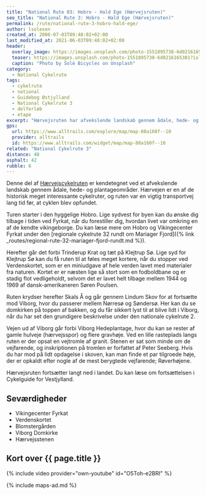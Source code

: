 ```yaml
---
title: "National Rute 03: Hobro - Hald Ege (Hærvejsruten)"
seo_title: "National Rute 3: Hobro - Hald Ege (Hærvejsruten)"
permalink: /rute/national-rute-3-hobro-hald-ege/
author: lsolesen
created_at: 2006-07-03T09:48:02+02:00
last_modified_at: 2021-06-03T09:48:02+02:00
header:
  overlay_image: https://images.unsplash.com/photo-1551895738-6d0216165381?ixlib=rb-1.2.1&auto=format&fit=crop&h=600&w=1200&q=10
  teaser: https://images.unsplash.com/photo-1551895738-6d0216165381?ixlib=rb-1.2.1&auto=format&fit=crop&h=300&w=400&q=10
  caption: "Photo by Solé Bicycles on Unsplash"
category:
  - National Cykelrute
tags:
  - cykelrute
  - national
  - Guidebog Østjylland
  - National Cykelrute 3
  - delforløb
  - etape
excerpt: "Hærvejsruten har afvekslende landskab gennem ådale, hede- og plantageområder. Hærvejen på cykel er en historisk interessant cykelrute, og ruten var en vigtig transportvej lang tid før der fandtes cykelruter."
gps:
  url: https://www.alltrails.com/explore/map/map-80a160f--10
  provider: alltrails
  id: https://www.alltrails.com/widget/map/map-80a160f--10
related: "National Cykelrute 3"
distance: 48
asphalt: 42
rubble: 6
---
```


Denne del af [Hærvejscykelruten](/rute/national-rute-3-haervejsruten/) er kendetegnet ved et afvekslende landskab gennem ådale, hede- og plantageområder. Hærvejen er en af de historisk meget interessante cykelruter, og ruten var en vigtig transportvej lang tid før, at cyklen blev opfundet.

Turen starter i den hyggelige Hobro. Lige sydvest for byen kan du ønske dig tilbage i tiden ved Fyrkat, når du forestiller dig, hvordan livet var omkring en af de kendte vikingeborge. Du kan læse mere om Hobro og Vikingecenter Fyrkat under den [regionale cykelrute 32 rundt om Mariager Fjord]({% link _routes/regional-rute-32-mariager-fjord-rundt.md %}).

Herefter går det forbi Trinderup Krat og tæt på Klejtrup Sø. Lige syd for Klejtrup Sø kan du få ruten til at føles meget kortere, når du stopper ved Verdenskortet, som er en miniudgave af hele verden lavet med materialer fra naturen. Kortet er er næsten lige så stort som en fodboldbane og er stadig flot vedligeholdt, selvom det er lavet helt tilbage mellem 1944 og 1969 af dansk-amerikaneren Søren Poulsen.

Ruten krydser herefter Skals Å og går gennem Lindum Skov for at fortsætte mod Viborg, hvor du passerer mellem Nørresø og Søndersø. Her kan du se domkirken på toppen af bakken, og du får sikkert lyst til at blive lidt i Viborg, når du har set den grundigere beskrivelse under den nationale cykelrute 2.

Vejen ud af Viborg går forbi Viborg Hedeplantage, hvor du kan se rester af gamle hulveje (hærvejsspor) og flere gravhøje. Ved en lille rasteplads langs ruten er der opsat en vejtromle af granit. Stenen er sat som minde om de vejfarende, og inskriptionen på tromlen er forfattet af Peter Seeberg. Hvis du har mod på lidt opdagelse i skoven, kan man finde et par tilgroede høje, der er opkaldt efter nogle af de mest berygtede vejfarende; Røverhøjene.

Hærvejsruten fortsætter langt ned i landet. Du kan læse om fortsættelsen i Cykelguide for Vestjylland.

## Seværdigheder

- Vikingecenter Fyrkat
- Verdenskortet
- Blomstergården
- Viborg Domkirke
- Hærvejsstenen

## Kort over {{ page.title }}

{% include video provider="own-youtube" id="O5Toh-e2BRI" %}

{% include maps-ad.md %}
